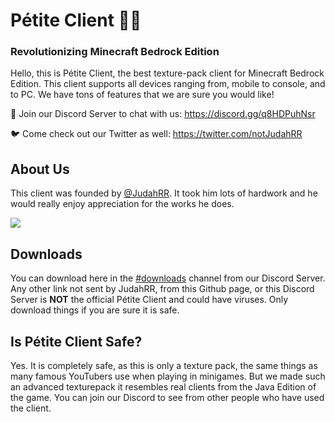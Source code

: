 # Pétite Client 👑🧱
### Revolutionizing Minecraft Bedrock Edition

Hello, this is Pétite Client, the best texture-pack client for Minecraft Bedrock Edition. This client supports all devices ranging from, mobile to console, and to PC. We have tons of features that we are sure you would like!

📣 Join our Discord Server to chat with us: https://discord.gg/q8HDPuhNsr

🐦 Come check out our Twitter as well: https://twitter.com/notJudahRR

## About Us
This client was founded by [@JudahRR](https://github.com/notJudahRR). It took him lots of hardwork and he would really enjoy appreciation for the works he does.

<a href="https://discord.com/users/983465136561991760">
  <img src="https://lanyard-profile-readme.vercel.app/api/983465136561991760"/>
</a>

## Downloads
You can download here in the [#downloads](https://discord.com/channels/987462002228203611) channel from our Discord Server. Any other link not sent by JudahRR, from this Github page, or this Discord Server is **NOT** the official Pétite Client and could have viruses. Only download things if you are sure it is safe.

## Is Pétite Client Safe?
Yes. It is completely safe, as this is only a texture pack, the same things as many famous YouTubers use when playing in minigames. But we made such an advanced texturepack it resembles real clients from the Java Edition of the game. You can join our Discord to see from other people who have used the client.
